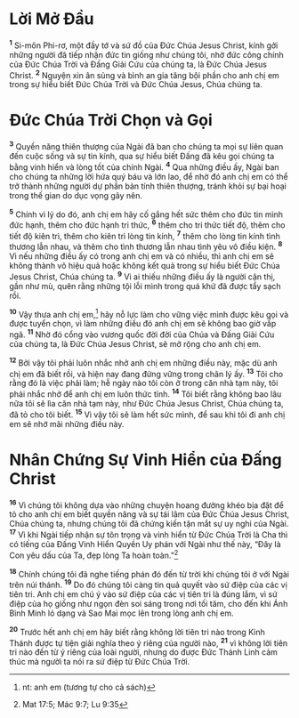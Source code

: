 # Lời Mở Đầu

<sup><b>1</b></sup> Si-môn Phi-rơ, một đầy tớ và sứ đồ của Đức Chúa Jesus Christ, kính gởi những người đã tiếp nhận đức tin giống như chúng tôi, nhờ đức công chính của Đức Chúa Trời và Đấng Giải Cứu của chúng ta, là Đức Chúa Jesus Christ. <sup><b>2</b></sup> Nguyện xin ân sủng và bình an gia tăng bội phần cho anh chị em trong sự hiểu biết Đức Chúa Trời và Đức Chúa Jesus, Chúa chúng ta.

# Đức Chúa Trời Chọn và Gọi

<sup><b>3</b></sup> Quyền năng thiên thượng của Ngài đã ban cho chúng ta mọi sự liên quan đến cuộc sống và sự tin kính, qua sự hiểu biết Đấng đã kêu gọi chúng ta bằng vinh hiển và lòng tốt của chính Ngài. <sup><b>4</b></sup> Qua những điều ấy, Ngài ban cho chúng ta những lời hứa quý báu và lớn lao, để nhờ đó anh chị em có thể trở thành những người dự phần bản tính thiên thượng, tránh khỏi sự bại hoại trong thế gian do dục vọng gây nên.

<sup><b>5</b></sup> Chính vì lý do đó, anh chị em hãy cố gắng hết sức thêm cho đức tin mình đức hạnh, thêm cho đức hạnh tri thức, <sup><b>6</b></sup> thêm cho tri thức tiết độ, thêm cho tiết độ kiên trì, thêm cho kiên trì lòng tin kính, <sup><b>7</b></sup> thêm cho lòng tin kính tình thương lẫn nhau, và thêm cho tình thương lẫn nhau tình yêu vô điều kiện. <sup><b>8</b></sup> Vì nếu những điều ấy có trong anh chị em và có nhiều, thì anh chị em sẽ không thành vô hiệu quả hoặc không kết quả trong sự hiểu biết Đức Chúa Jesus Christ, Chúa chúng ta. <sup><b>9</b></sup> Vì ai thiếu những điều ấy là người cận thị, gần như mù, quên rằng những tội lỗi mình trong quá khứ đã được tẩy sạch rồi.

<sup><b>10</b></sup> Vậy thưa anh chị em,[^1-b3cc5ee6-839e-41e0-af2a-8a34d22d8a01] hãy nỗ lực làm cho vững việc mình được kêu gọi và được tuyển chọn, vì làm những điều đó anh chị em sẽ không bao giờ vấp ngã. <sup><b>11</b></sup> Nhờ đó cổng vào vương quốc đời đời của Chúa và Đấng Giải Cứu của chúng ta, là Đức Chúa Jesus Christ, sẽ mở rộng cho anh chị em.

<sup><b>12</b></sup> Bởi vậy tôi phải luôn nhắc nhở anh chị em những điều này, mặc dù anh chị em đã biết rồi, và hiện nay đang đứng vững trong chân lý ấy. <sup><b>13</b></sup> Tôi cho rằng đó là việc phải làm; hễ ngày nào tôi còn ở trong căn nhà tạm này, tôi phải nhắc nhở để anh chị em luôn thức tỉnh. <sup><b>14</b></sup> Tôi biết rằng không bao lâu nữa tôi sẽ lìa căn nhà tạm này, như Đức Chúa Jesus Christ, Chúa chúng ta, đã tỏ cho tôi biết. <sup><b>15</b></sup> Vì vậy tôi sẽ làm hết sức mình, để sau khi tôi đi anh chị em sẽ nhớ mãi những điều này.

# Nhân Chứng Sự Vinh Hiển của Đấng Christ

<sup><b>16</b></sup> Vì chúng tôi không dựa vào những chuyện hoang đường khéo bịa đặt để tỏ cho anh chị em biết quyền năng và sự tái lâm của Đức Chúa Jesus Christ, Chúa chúng ta, nhưng chúng tôi đã chứng kiến tận mắt sự uy nghi của Ngài. <sup><b>17</b></sup> Vì khi Ngài tiếp nhận sự tôn trọng và vinh hiển từ Đức Chúa Trời là Cha thì có tiếng của Đấng Vinh Hiển Quyền Uy phán với Ngài như thế này, “Đây là Con yêu dấu của Ta, đẹp lòng Ta hoàn toàn.”[^2-b3cc5ee6-839e-41e0-af2a-8a34d22d8a01]

<sup><b>18</b></sup> Chính chúng tôi đã nghe tiếng phán đó đến từ trời khi chúng tôi ở với Ngài trên núi thánh. <sup><b>19</b></sup> Do đó chúng tôi càng tin quả quyết vào sứ điệp của các vị tiên tri. Anh chị em chú ý vào sứ điệp của các vị tiên tri là đúng lắm, vì sứ điệp của họ giống như ngọn đèn soi sáng trong nơi tối tăm, cho đến khi Ánh Bình Minh ló dạng và Sao Mai mọc lên trong lòng anh chị em.

<sup><b>20</b></sup> Trước hết anh chị em hãy biết rằng không lời tiên tri nào trong Kinh Thánh được tự tiện giải nghĩa theo ý riêng của người nào, <sup><b>21</b></sup> vì không lời tiên tri nào đến từ ý riêng của loài người, nhưng do được Đức Thánh Linh cảm thúc mà người ta nói ra sứ điệp từ Đức Chúa Trời.

[^1-b3cc5ee6-839e-41e0-af2a-8a34d22d8a01]: nt: anh em (tương tự cho cả sách)

[^2-b3cc5ee6-839e-41e0-af2a-8a34d22d8a01]: Mat 17:5; Mác 9:7; Lu 9:35
